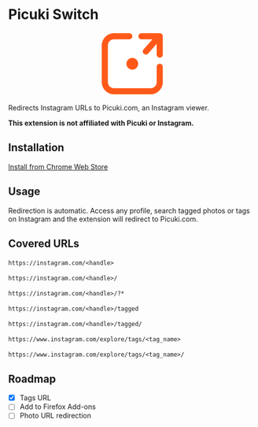 # Picuki Switch

<p align="center">
    <img src="icons/icon128.png">
</p>

Redirects Instagram URLs to Picuki.com, an Instagram viewer.

**This extension is not affiliated with Picuki or Instagram.**

## Installation

[Install from Chrome Web Store](https://chrome.google.com/webstore/detail/picuki-switch/elmbjjhgiifenlhffpjcjfkjmilbbfki)

## Usage

Redirection is automatic. Access any profile, search tagged photos or tags on Instagram and the extension will redirect to Picuki.com.

## Covered URLs

`https://instagram.com/<handle>`

`https://instagram.com/<handle>/`

`https://instagram.com/<handle>/?*`

`https://instagram.com/<handle>/tagged`

`https://instagram.com/<handle>/tagged/`

`https://www.instagram.com/explore/tags/<tag_name>`

`https://www.instagram.com/explore/tags/<tag_name>/`

## Roadmap

- [x] Tags URL
- [ ] Add to Firefox Add-ons
- [ ] Photo URL redirection
